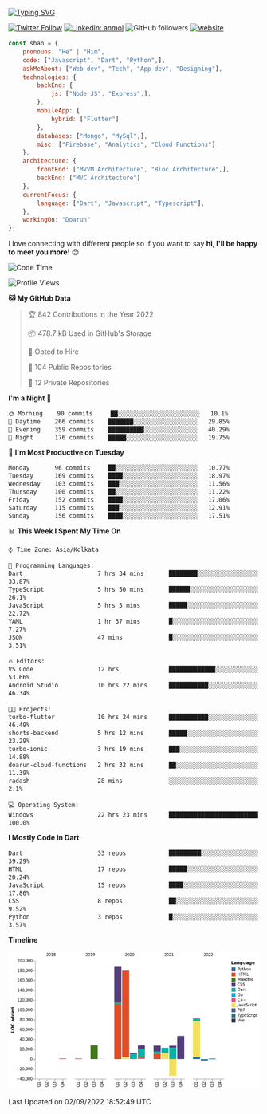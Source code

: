 [![Typing SVG](https://readme-typing-svg.herokuapp.com?lines=Hey%2C+I'm+Shan;I+am+a+Full+Stack+Developer)](https://git.io/typing-svg)

<!-- <img align='right' src="https://media.giphy.com/media/M9gbBd9nbDrOTu1Mqx/giphy.gif" width="230"> -->

[![Twitter Follow](https://img.shields.io/twitter/follow/shan__shaji?style=flat)](https://twitter.com/intent/follow?screen_name=shan__shaji)
[![Linkedin: anmol](https://img.shields.io/badge/shan-shaji?style=flat-square&logo=Linkedin&logoColor=white&link=https://www.linkedin.com/in/shan-shaji/)](https://www.linkedin.com/in/shan-shaji/)
![GitHub followers](https://img.shields.io/github/followers/shan-shaji?label=Follow&style=social)
[![website](https://img.shields.io/badge/Website-46a2f1.svg?&style=flat-square&logo=Google-Chrome&logoColor=white&link=http://shan-shaji.github.io/)](http://shan-shaji.github.io/)




```javascript
const shan = {
    pronouns: "He" | "Him",
    code: ["Javascript", "Dart", "Python",],
    askMeAbout: ["Web dev", "Tech", "App dev", "Designing"],
    technologies: {
        backEnd: {
            js: ["Node JS", "Express",],
        },
        mobileApp: {
            hybrid: ["Flutter"]
        },
        databases: ["Mongo", "MySql",],
        misc: ["Firebase", "Analytics", "Cloud Functions"]
    },
    architecture: {
        frontEnd: ["MVVM Architecture", "Bloc Architecture",],
        backEnd: ["MVC Architecture"]
    },
    currentFocus: {
        language: ["Dart", "Javascript", "Typescript"],
    },
    workingOn: "Doarun"
};
```

I love connecting with different people</b> so if you want to say <b>hi, I'll be happy to meet you more!</b> 😊</em>


<!--START_SECTION:waka-->
![Code Time](http://img.shields.io/badge/Code%20Time-847%20hrs%2012%20mins-blue)

![Profile Views](http://img.shields.io/badge/Profile%20Views-30-blue)

**🐱 My GitHub Data** 

> 🏆 842 Contributions in the Year 2022
 > 
> 📦 478.7 kB Used in GitHub's Storage 
 > 
> 💼 Opted to Hire
 > 
> 📜 104 Public Repositories 
 > 
> 🔑 12 Private Repositories  
 > 
**I'm a Night 🦉** 

```text
🌞 Morning    90 commits     ██░░░░░░░░░░░░░░░░░░░░░░░   10.1% 
🌆 Daytime    266 commits    ███████░░░░░░░░░░░░░░░░░░   29.85% 
🌃 Evening    359 commits    ██████████░░░░░░░░░░░░░░░   40.29% 
🌙 Night      176 commits    █████░░░░░░░░░░░░░░░░░░░░   19.75%

```
📅 **I'm Most Productive on Tuesday** 

```text
Monday       96 commits     ██░░░░░░░░░░░░░░░░░░░░░░░   10.77% 
Tuesday      169 commits    ████░░░░░░░░░░░░░░░░░░░░░   18.97% 
Wednesday    103 commits    ███░░░░░░░░░░░░░░░░░░░░░░   11.56% 
Thursday     100 commits    ██░░░░░░░░░░░░░░░░░░░░░░░   11.22% 
Friday       152 commits    ████░░░░░░░░░░░░░░░░░░░░░   17.06% 
Saturday     115 commits    ███░░░░░░░░░░░░░░░░░░░░░░   12.91% 
Sunday       156 commits    ████░░░░░░░░░░░░░░░░░░░░░   17.51%

```


📊 **This Week I Spent My Time On** 

```text
⌚︎ Time Zone: Asia/Kolkata

💬 Programming Languages: 
Dart                     7 hrs 34 mins       ████████░░░░░░░░░░░░░░░░░   33.87% 
TypeScript               5 hrs 50 mins       ██████░░░░░░░░░░░░░░░░░░░   26.1% 
JavaScript               5 hrs 5 mins        █████░░░░░░░░░░░░░░░░░░░░   22.72% 
YAML                     1 hr 37 mins        █░░░░░░░░░░░░░░░░░░░░░░░░   7.27% 
JSON                     47 mins             █░░░░░░░░░░░░░░░░░░░░░░░░   3.51%

🔥 Editors: 
VS Code                  12 hrs              █████████████░░░░░░░░░░░░   53.66% 
Android Studio           10 hrs 22 mins      ███████████░░░░░░░░░░░░░░   46.34%

🐱‍💻 Projects: 
turbo-flutter            10 hrs 24 mins      ███████████░░░░░░░░░░░░░░   46.49% 
shorts-backend           5 hrs 12 mins       █████░░░░░░░░░░░░░░░░░░░░   23.29% 
turbo-ionic              3 hrs 19 mins       ███░░░░░░░░░░░░░░░░░░░░░░   14.88% 
doarun-cloud-functions   2 hrs 32 mins       ██░░░░░░░░░░░░░░░░░░░░░░░   11.39% 
radash                   28 mins             ░░░░░░░░░░░░░░░░░░░░░░░░░   2.1%

💻 Operating System: 
Windows                  22 hrs 23 mins      █████████████████████████   100.0%

```

**I Mostly Code in Dart** 

```text
Dart                     33 repos            █████████░░░░░░░░░░░░░░░░   39.29% 
HTML                     17 repos            █████░░░░░░░░░░░░░░░░░░░░   20.24% 
JavaScript               15 repos            ████░░░░░░░░░░░░░░░░░░░░░   17.86% 
CSS                      8 repos             ██░░░░░░░░░░░░░░░░░░░░░░░   9.52% 
Python                   3 repos             █░░░░░░░░░░░░░░░░░░░░░░░░   3.57%

```


**Timeline**

![Chart not found](https://raw.githubusercontent.com/shan-shaji/shan-shaji/master/charts/bar_graph.png) 


 Last Updated on 02/09/2022 18:52:49 UTC
<!--END_SECTION:waka-->

